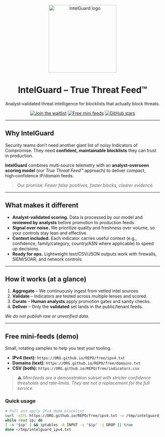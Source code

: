 <p align="center">
<a href="https://intelguard.io" target="_blank" rel="noopener">
<img src="https://intelguard.io/logo.png" width="220" alt="IntelGuard logo"/>
</a>
</p>


<h1 align="center">IntelGuard – True Threat Feed™</h1>


<p align="center">
Analyst‑validated threat intelligence for blocklists that actually block threats.
</p>


<p align="center">
<a href="https://intelguard.io/join"><img alt="Join the waitlist" src="https://img.shields.io/badge/Join%20the%20Waitlist-black"/></a>
<a href="#free-mini-feeds"><img alt="Free mini feeds" src="https://img.shields.io/badge/Free%20Mini%20Feeds-%F0%9F%94%92%20Open-lightgrey"/></a>
<a href="https://github.com/ORG/REPO/stargazers"><img alt="GitHub stars" src="https://img.shields.io/github/stars/ORG/REPO?style=social"/></a>
</p>


---


## Why IntelGuard
Security teams don’t need another giant list of noisy Indicators of Compromise. They need **confident, maintainable blocklists** they can trust in production.


**IntelGuard** combines multi‑source telemetry with an **analyst‑overseen scoring model** (our *True Threat Feed™* approach) to deliver compact, high‑confidence IP/domain feeds.


> Our promise: *Fewer false positives, faster blocks, clearer evidence.*


---


## What makes it different
- **Analyst‑validated scoring.** Data is processed by our model and **reviewed by analysts** before promotion to production feeds.
- **Signal over noise.** We prioritize quality and freshness over volume, so your controls stay lean and effective.
- **Context included.** Each indicator carries useful context (e.g., confidence, family/category, country/ASN where applicable) to speed up decisions.
- **Ready for ops.** Lightweight text/CSV/JSON outputs work with firewalls, SIEM/SOAR, and network controls.


---


## How it works (at a glance)
1. **Aggregate** – We continuously ingest from vetted intel sources.
2. **Validate** – Indicators are tested across multiple lenses and scored.
3. **Curate** – **Human analysts** apply promotion gates and sanity checks.
4. **Deliver** – Only the **validated** set lands in the public/tenant feeds.


*We do not publish raw or unverified data.*


---


## Free mini‑feeds (demo)
Small, rotating samples to help you test your tooling.


- **IPv4 (text):** `https://ORG.github.io/REPO/free/ipv4.txt`
- **Domains (text):** `https://ORG.github.io/REPO/free/domains.txt`
- **CSV (both):** `https://ORG.github.io/REPO/free/indicators.csv`


> ⚠️ *Mini‑feeds are a demonstration subset with stricter confidence thresholds and rate‑limits. They are not a replacement for the full service.*


### Quick usage
```bash
# Pull and apply IPv4 demo blocklist
curl -sSfL https://ORG.github.io/REPO/free/ipv4.txt -o /tmp/intelguard_ipv4.txt
while read ip; do
[ -n "$ip" ] && iptables -A INPUT -s "$ip" -j DROP || true
done </tmp/intelguard_ipv4.txt
